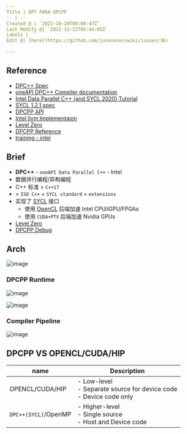 ```yaml
---
Title | OPT PARA DPCPP
-- | --
Created @ | `2021-10-28T08:00:47Z`
Last Modify @| `2022-12-22T05:44:05Z`
Labels | ``
Edit @| [here](https://github.com/junxnone/xwiki/issues/36)

---
```

## Reference
- [DPC++ Spec](https://spec.oneapi.io/versions/latest/elements/dpcpp/source/index.html#)
- [oneAPI DPC++ Compiler documentation](https://intel.github.io/llvm-docs/GetStartedGuide.html)
- [Intel Data Parallel C++ (and SYCL 2020) Tutorial](https://github.com/jeffhammond/dpcpp-tutorial)
- [SYCL 1.2.1 spec](https://www.khronos.org/registry/SYCL/specs/sycl-1.2.1.pdf)
- [DPCPP API](https://intel.github.io/llvm-docs/doxygen/index.html) 
- [Intel llvm Implementaion](https://github.com/intel/llvm/tree/sycl/)
- [Level Zero](https://dgpu-docs.intel.com/technologies/level-zero.html)
- [DPCPP Reference](https://oneapi-src.github.io/DPCPP_Reference/index.html)
- [training - intel](https://techdecoded.intel.io/quickhits/overview-of-oneapi-dpc-programming)

## Brief
- **DPC++** - `oneAPI Data Parallel C++` - Intel
- 数据并行编程/异构编程
- C++ 标准 > `C++17`
-  = `ISO C++` + `SYCL standard` + `extensions`
- 实现了 [SYCL](/SYCL) 接口
  - 使用 [OpenCL](/OpenCL) 后端加速 Intel CPU/iGPU/FPGAs
  - 使用 `CUDA+PTX` 后端加速 Nvidia GPUs
- [Level Zero](/Level_Zero)
- [DPCPP Debug](/DPCPP_DEBUG)

## Arch


![image](https://user-images.githubusercontent.com/2216970/139390103-c0653884-e220-4509-a5da-acdc1514fdca.png)

### DPCPP Runtime

![image](https://user-images.githubusercontent.com/2216970/145666271-385828ff-8393-40e3-9605-03bbe52767a1.png)

![image](https://user-images.githubusercontent.com/2216970/145666277-1df7f586-32af-4152-8efa-83d0c293aebf.png)


### Compiler Pipeline

![image](https://user-images.githubusercontent.com/2216970/145666824-bba9f275-e0a0-4325-9056-569c0c966803.png)


## DPCPP VS OPENCL/CUDA/HIP

name | Description
-- | --
OPENCL/CUDA/HIP | - Low-level<br>- Separate source for device code<br>- Device code only
`DPC++(SYCL)`/OpenMP | - Higher-level<br>- Single source<br>- Host  and Device code

